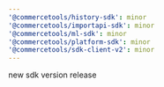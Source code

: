 ```yaml
---
'@commercetools/history-sdk': minor
'@commercetools/importapi-sdk': minor
'@commercetools/ml-sdk': minor
'@commercetools/platform-sdk': minor
'@commercetools/sdk-client-v2': minor
---
```


new sdk version release
